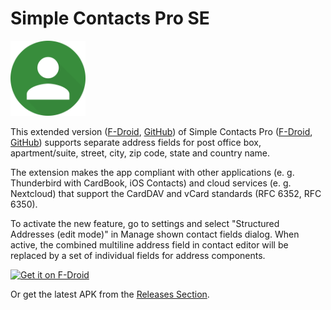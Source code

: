 # Simple Contacts Pro SE
<img alt="Logo" src="fastlane/metadata/android/en-US/images/icon.png" width="120" />

This extended version (<a href="https://f-droid.org/packages/de.ritscher.simplemobiletools.contacts.pro/">F-Droid</a>, <a href="https://github.
com/stephanritscher/Simple-Contacts">GitHub</a>) of Simple Contacts Pro (<a href="https://f-droid.org/en/packages/com.simplemobiletools.contacts.pro/">F-Droid</a>, <a href="https://github.com/SimpleMobileTools/Simple-Contacts">GitHub</a>) supports separate address fields for post office box, apartment/suite, street, city, zip code, state and country name.

The extension makes the app compliant with other applications (e. g. Thunderbird with CardBook, iOS Contacts) and cloud services (e. g. Nextcloud) that support the CardDAV and vCard standards (RFC 6352, RFC 6350).

To activate the new feature, go to settings and select "Structured Addresses (edit mode)" in Manage shown contact fields dialog.
When active, the combined multiline address field in contact editor will be replaced by a set of individual fields for address components.

[<img src="https://fdroid.gitlab.io/artwork/badge/get-it-on.png"
     alt="Get it on F-Droid"
     height="80">](https://f-droid.org/packages/de.ritscher.simplemobiletools.contacts.pro/)

Or get the latest APK from the [Releases Section](https://github.com/stephanritscher/Simple-Contacts/releases/latest).
